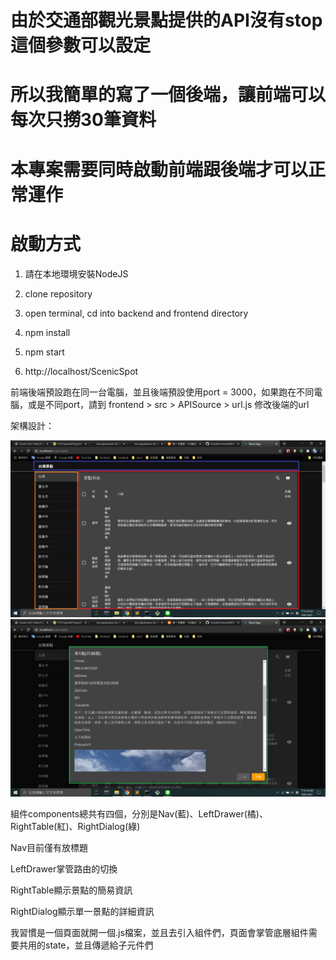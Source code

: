 # 由於交通部觀光景點提供的API沒有stop這個參數可以設定
# 所以我簡單的寫了一個後端，讓前端可以每次只撈30筆資料
# 本專案需要同時啟動前端跟後端才可以正常運作
# 啟動方式
1. 請在本地環境安裝NodeJS

2. clone repository

3. open terminal, cd into backend and frontend directory

4. npm install

5. npm start

6. http://localhost/ScenicSpot

前端後端預設跑在同一台電腦，並且後端預設使用port = 3000，如果跑在不同電腦，或是不同port，請到 frontend > src > APISource > url.js 修改後端的url

架構設計：

![image](https://github.com/samuel871211/DcardFrontend/blob/master/frontend/components1.png?raw=true)
![image](https://github.com/samuel871211/DcardFrontend/blob/master/frontend/components2.png?raw=true)

組件components總共有四個，分別是Nav(藍)、LeftDrawer(橘)、RightTable(紅)、RightDialog(綠)

Nav目前僅有放標題

LeftDrawer掌管路由的切換

RightTable顯示景點的簡易資訊

RightDialog顯示單一景點的詳細資訊

我習慣是一個頁面就開一個.js檔案，並且去引入組件們，頁面會掌管底層組件需要共用的state，並且傳遞給子元件們
